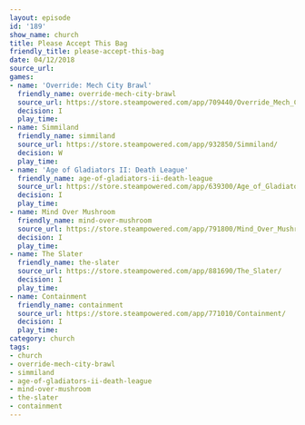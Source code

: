```yaml
---
layout: episode
id: '189'
show_name: church
title: Please Accept This Bag
friendly_title: please-accept-this-bag
date: 04/12/2018
source_url: 
games:
- name: 'Override: Mech City Brawl'
  friendly_name: override-mech-city-brawl
  source_url: https://store.steampowered.com/app/709440/Override_Mech_City_Brawl/
  decision: I
  play_time: 
- name: Simmiland
  friendly_name: simmiland
  source_url: https://store.steampowered.com/app/932850/Simmiland/
  decision: W
  play_time: 
- name: 'Age of Gladiators II: Death League'
  friendly_name: age-of-gladiators-ii-death-league
  source_url: https://store.steampowered.com/app/639300/Age_of_Gladiators_II_Death_League/
  decision: I
  play_time: 
- name: Mind Over Mushroom
  friendly_name: mind-over-mushroom
  source_url: https://store.steampowered.com/app/791800/Mind_Over_Mushroom/
  decision: I
  play_time: 
- name: The Slater
  friendly_name: the-slater
  source_url: https://store.steampowered.com/app/881690/The_Slater/
  decision: I
  play_time: 
- name: Containment
  friendly_name: containment
  source_url: https://store.steampowered.com/app/771010/Containment/
  decision: I
  play_time: 
category: church
tags:
- church
- override-mech-city-brawl
- simmiland
- age-of-gladiators-ii-death-league
- mind-over-mushroom
- the-slater
- containment
---
```

